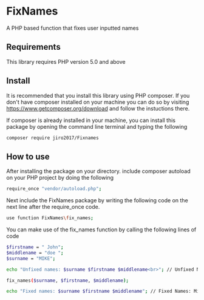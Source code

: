 # FixNames
A PHP based function that fixes user inputted names
## Requirements
This library requires PHP version 5.0 and above

## Install
It is recommended that you install this library using PHP composer. If you don't have composer installed on your machine you can do so by visiting https://www.getcomposer.org/download and follow the instuctions there.

If composer is already installed in your machine, you can install this package by opening the command line terminal and typing the following

```sh
composer require jiro2017/Fixnames
```

## How to use
After installing the package on your directory. include composer autoload on your PHP project by doing the following

```sh
require_once "vendor/autoload.php";
```
Next include the FixNames package by writing the following code on the next line after the require_once code.

```sh
use function FixNames\fix_names;
```
You can make use of the fix_names function by calling the following lines of code

```sh
$firstname = " John";
$middlename = "doe ";
$surname = "MIKE";

echo "Unfixed names: $surname $firstname $middlename<br>"; // Unfixed Names: Mike John doe  

fix_names($surname, $firstname, $middlename);

echo "Fixed names: $surname $firstname $middlename"; // Fixed Names: Mike John Doe
```